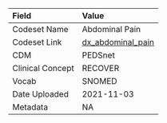|Field            |Value             |
|:----------------|:-----------------|
|Codeset Name     |Abdominal Pain    |
|Codeset Link     |[dx_abdominal_pain](https://github.com/PEDSnet/Variable-Dictionary/blob/main/condition/dx_abdominal_pain.csv)|
|CDM              |PEDSnet           |
|Clinical Concept |RECOVER           |
|Vocab            |SNOMED            |
|Date Uploaded    |2021-11-03        |
|Metadata         |NA                |
